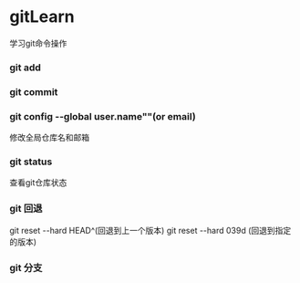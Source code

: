 # gitLearn
学习git命令操作

### git add


### git commit

### git config --global user.name""(or email)
修改全局仓库名和邮箱

### git status 
查看git仓库状态

### git 回退

git reset --hard HEAD^(回退到上一个版本)
git reset --hard 039d (回退到指定的版本)

### git 分支